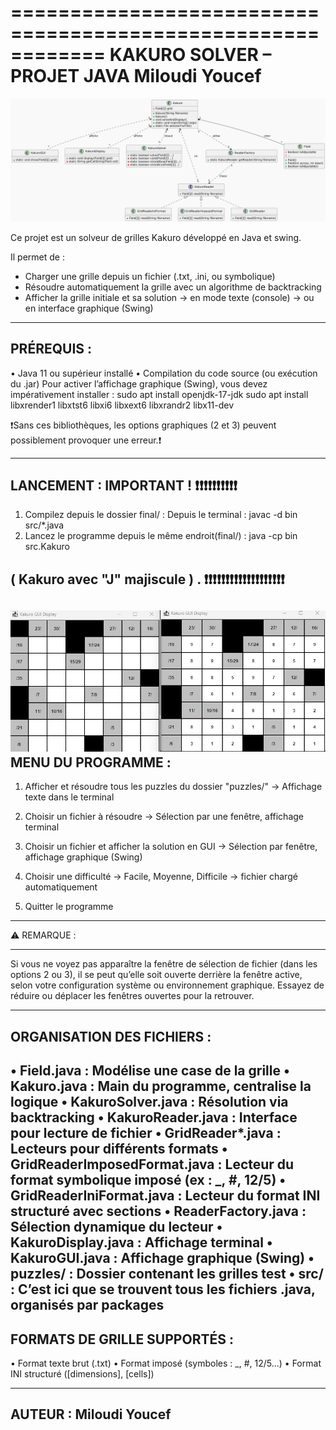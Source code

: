 ============================================================
                 KAKURO SOLVER – PROJET JAVA                                        Miloudi Youcef 
============================================================
![My Image](diagramme_des_classes_Light.png)

Ce projet est un solveur de grilles Kakuro développé en Java et swing.

Il permet de :
- Charger une grille depuis un fichier (.txt, .ini, ou symbolique)
- Résoudre automatiquement la grille avec un algorithme de backtracking
- Afficher la grille initiale et sa solution
  → en mode texte (console)
  → ou en interface graphique (Swing)

------------------------------------------------------------
PRÉREQUIS :
------------------------------------------------------------
• Java 11 ou supérieur installé
• Compilation du code source (ou exécution du .jar)
Pour activer l’affichage graphique (Swing), vous devez impérativement installer :
    sudo apt install openjdk-17-jdk
    sudo apt install libxrender1 libxtst6 libxi6 libxext6 libxrandr2 libx11-dev

❗️Sans ces bibliothèques, les options graphiques (2 et 3) peuvent possiblement provoquer une erreur.❗️

------------------------------------------------------------
LANCEMENT : IMPORTANT ! ❗️❗️❗️❗️❗️❗️❗️❗️❗️❗️
------------------------------------------------------------
1. Compilez depuis le dossier final/ :
Depuis le terminal :
javac -d bin src/*.java
2. Lancez le programme depuis le même endroit(final/) :
java -cp bin src.Kakuro

( Kakuro avec "J" majiscule ) .
❗️❗️❗️❗️❗️❗️❗️❗️❗️❗️❗️❗️❗️❗️❗️❗️❗️❗️❗️
------------------------------------------------------------
![My Image](affichageGui.png)
MENU DU PROGRAMME :
------------------------------------------------------------

1. Afficher et résoudre tous les puzzles du dossier "puzzles/"
   → Affichage texte dans le terminal

2. Choisir un fichier à résoudre
   → Sélection par une fenêtre, affichage terminal

3. Choisir un fichier et afficher la solution en GUI
   → Sélection par fenêtre, affichage graphique (Swing)

4. Choisir une difficulté
   → Facile, Moyenne, Difficile → fichier chargé automatiquement

5. Quitter le programme

------------------------------------------------------------
⚠️ REMARQUE :


------------------------------------------------------------
 Si vous ne voyez pas apparaître la fenêtre de sélection de fichier (dans les options 2 ou 3), il se peut qu’elle soit ouverte derrière la fenêtre active, selon votre configuration système ou environnement graphique. Essayez de réduire ou déplacer les fenêtres ouvertes pour la retrouver.

------------------------------------------------------------
ORGANISATION DES FICHIERS :
------------------------------------------------------------
• Field.java                      : Modélise une case de la grille
• Kakuro.java                    : Main du programme, centralise la logique
• KakuroSolver.java              : Résolution via backtracking
• KakuroReader.java              : Interface pour lecture de fichier
• GridReader*.java               : Lecteurs pour différents formats
• GridReaderImposedFormat.java  : Lecteur du format symbolique imposé (ex : _, #, 12/5)
• GridReaderIniFormat.java      : Lecteur du format INI structuré avec sections
• ReaderFactory.java             : Sélection dynamique du lecteur
• KakuroDisplay.java             : Affichage terminal
• KakuroGUI.java                 : Affichage graphique (Swing)
• puzzles/                       : Dossier contenant les grilles test
• src/                           : C’est ici que se trouvent tous les fichiers .java, organisés par packages 
------------------------------------------------------------
FORMATS DE GRILLE SUPPORTÉS :
------------------------------------------------------------
• Format texte brut (.txt)
• Format imposé (symboles : _, #, 12/5...)
• Format INI structuré ([dimensions], [cells])


------------------------------------------------------------
AUTEUR : Miloudi Youcef
------------------------------------------------------------

